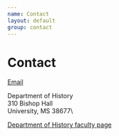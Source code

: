 ```yaml
---
name: Contact
layout: default
group: contact
---
```


<h1 class="page-header text-left"> Contact </h1>

[Email](mailto:ebpayne@olemiss.edu)

Department of History\
310 Bishop Hall\
University, MS 38677\

[Department of History faculty page](https://history.olemiss.edu/eva-payne/)